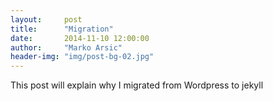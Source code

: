 ```yaml
---
layout:     post
title:      "Migration"
date:       2014-11-10 12:00:00
author:     "Marko Arsic"
header-img: "img/post-bg-02.jpg"
---
```


<p>This post will explain why I migrated from Wordpress to jekyll</p>